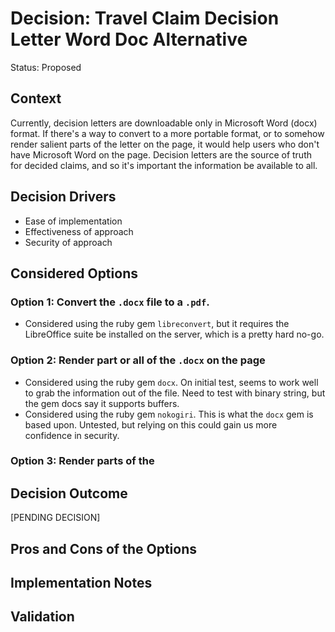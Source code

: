 # Decision: Travel Claim Decision Letter Word Doc Alternative

Status: Proposed

## Context

Currently, decision letters are downloadable only in Microsoft Word (docx) format. If there's a way to convert to a more portable format, or to somehow render salient parts of the letter on the page, it would help users who don't have Microsoft Word on the page.
Decision letters are the source of truth for decided claims, and so it's important the information be available to all.

## Decision Drivers
* Ease of implementation
* Effectiveness of approach
* Security of approach

## Considered Options

### Option 1: Convert the `.docx` file to a `.pdf`.
* Considered using the ruby gem `libreconvert`, but it requires the LibreOffice suite be installed on the server, which is a pretty hard no-go.

### Option 2: Render part or all of the `.docx` on the page
* Considered using the ruby gem `docx`. On initial test, seems to work well to grab the information out of the file. Need to test with binary string, but the gem docs say it supports buffers.
* Considered using the ruby gem `nokogiri`. This is what the `docx` gem is based upon. Untested, but relying on this could gain us more confidence in security. 

### Option 3: Render parts of the 

## Decision Outcome

[PENDING DECISION]

## Pros and Cons of the Options

## Implementation Notes

## Validation
